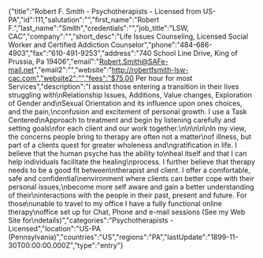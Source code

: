 {"title":"Robert F. Smith - Psychotherapists - Licensed from US-PA","id":111,"salutation":"","first_name":"Robert F.","last_name":"Smith","credentials":"","job_title":"LSW, CAC","company":"","short_desc":"Life Issues Counseling, Licensed Social Worker and Certified Addiction Counselor","phone":"484-686-4903","fax":"610-491-9253","address":"740 School Line Drive, King of Prussia, Pa 19406","email":"Robert.Smith@SAFe-mail.net","email2":"","website":"http://robertfsmith-lsw-cac.com","website2":"","fees":"$75.00 Per hour for most Services","description":"I assist those entering a transition in their lives struggling with\nRelationship Issues, Additions, Value changes, Exploration of Gender and\nSexual Orientation and its influence upon ones choices, and the pain,\nconfusion and excitement of personal growth. I use a Task Centered\nApproach to treatment and begin by listening carefully and setting goals\nfor each client and our work together.\n\n\n\n\nIn my view, the concerns people bring to therapy are often not a matter\nof illness, but part of a clients quest for greater wholeness and\ngratification in life. I believe that the human psyche has the ability to\nheal itself and that I can help individuals facilitate the healing\nprocess. I further believe that therapy needs to be a good fit between\ntherapist and client. I offer a comfortable, safe and confidential\nenvironment where clients can better cope with their personal issues,\nbecome more self aware and gain a better understanding of their\ninteractions with the people in their past, present and future. For those\nunable to travel to my office I have a fully functional online therapy\noffice set up for Chat, Phone and e-mail sessions (See my Web Site for\ndetails)","categories":"Psychotherapists - Licensed","location":"US-PA (Pennsylvania)","countries":"US","regions":"PA","lastUpdate":"1899-11-30T00:00:00.000Z","type":"entry"}
